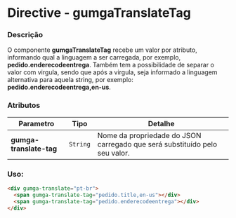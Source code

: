 # Directive - gumgaTranslateTag

### Descrição
O componente **gumgaTranslateTag** recebe um valor por atributo, informando qual a linguagem a ser carregada, por exemplo, **pedido.enderecodeentrega**. Também tem a possibilidade de separar o valor com virgula, sendo que após a virgula, seja informado a linguagem alternativa para aquela string, por exemplo: **pedido.enderecodeentrega,en-us**.


### Atributos

| Parametro | Tipo | Detalhe |
| --- | --- | --- |
| **gumga-translate-tag** | `String` | Nome da propriedade do JSON carregado que será substituído pelo seu valor. |

### Uso:
```html
<div gumga-translate="pt-br">
  <span gumga-translate-tag="pedido.title,en-us"></div>
  <span gumga-translate-tag="pedido.enderecodeentrega"></div>
</div>
```
